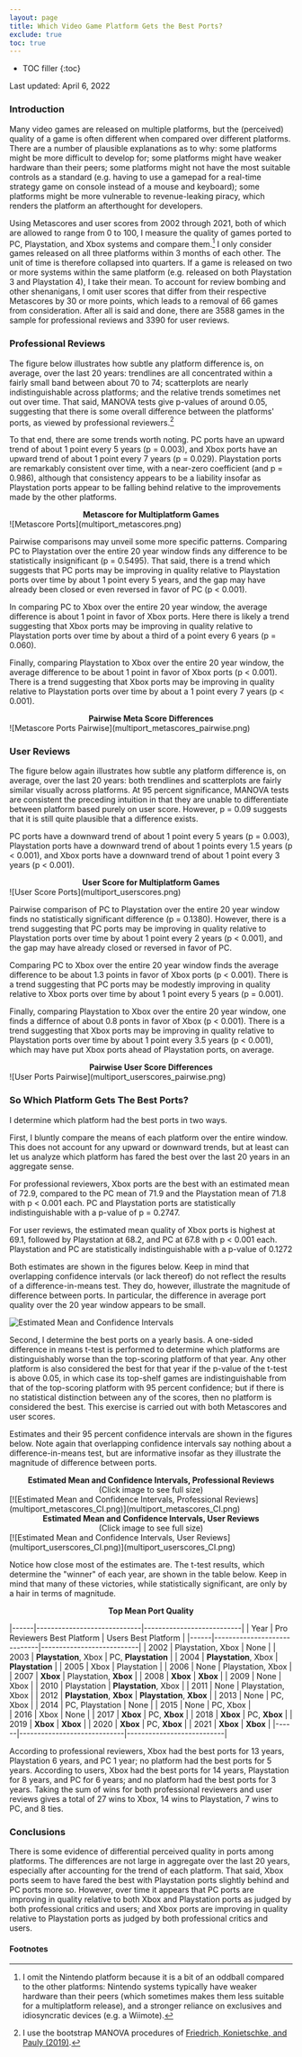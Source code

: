 ```yaml
---
layout: page
title: Which Video Game Platform Gets the Best Ports?
exclude: true
toc: true
---
```


* TOC filler
{:toc}

Last updated: April 6, 2022

### Introduction ###
Many video games are released on multiple platforms, but the (perceived) quality of a game is often different when compared over different platforms. There are a number of plausible explanations as to why: some platforms might be more difficult to develop for; some platforms might have weaker hardware than their peers; some platforms might not have the most suitable controls as a standard (e.g. having to use a gamepad for a real-time strategy game on console instead of a mouse and keyboard); some platforms might be more vulnerable to revenue-leaking piracy, which renders the platform an afterthought for developers.

Using Metascores and user scores from 2002 through 2021, both of which are allowed to range from 0 to 100, I measure the quality of games ported to PC, Playstation, and Xbox systems and compare them.[^1] I only consider games released on all three platforms within 3 months of each other. The unit of time is therefore collapsed into quarters. If a game is released on two or more systems within the same platform (e.g. released on both Playstation 3 and Playstation 4), I take their mean. To account for review bombing and other shenanigans, I omit user scores that differ from their respective Metascores by 30 or more points, which leads to a removal of 66 games from consideration. After all is said and done, there are 3588 games in the sample for professional reviews and 3390 for user reviews.

[^1]: I omit the Nintendo platform because it is a bit of an oddball compared to the other platforms: Nintendo systems typically have weaker hardware than their peers (which sometimes makes them less suitable for a multiplatform release), and a stronger reliance on exclusives and idiosyncratic devices (e.g. a Wiimote).


### Professional Reviews ###
The figure below illustrates how subtle any platform difference is, on average, over the last 20 years: trendlines are all concentrated within a fairly small band between about 70 to 74; scatterplots are nearly indistinguishable across platforms; and the relative trends sometimes net out over time. That said, MANOVA tests give p-values of around 0.05, suggesting that there is some overall difference between the platforms' ports, as viewed by professional reviewers.[^2]

To that end, there are some trends worth noting. PC ports have an upward trend of about 1 point every 5 years (p = 0.003), and Xbox ports have an upward trend of about 1 point every 7 years (p = 0.029). Playstation ports are remarkably consistent over time, with a near-zero coefficient (and p = 0.986), although that consistency appears to be a liability insofar as Playstation ports appear to be falling behind relative to the improvements made by the other platforms.

<center>
 <b> Metascore for Multiplatform Games </b>
</center>
![Metascore Ports](multiport_metascores.png)

Pairwise comparisons may unveil some more specific patterns. Comparing PC to Playstation over the entire 20 year window finds any difference to be statistically insignificant (p = 0.5495). That said, there is a trend which suggests that PC ports may be improving in quality relative to Playstation ports over time by about 1 point every 5 years, and the gap may have already been closed or even reversed in favor of PC (p < 0.001).

In comparing PC to Xbox over the entire 20 year window, the average difference is about 1 point in favor of Xbox ports. Here there is likely a trend suggesting that Xbox ports may be improving in quality relative to Playstation ports over time by about a third of a point every 6 years (p = 0.060).

Finally, comparing Playstation to Xbox over the entire 20 year window,  the average difference to be about 1 point in favor of Xbox ports (p < 0.001). There is a trend suggesting that Xbox ports may be improving in quality relative to Playstation ports over time by about a 1 point every 7 years (p < 0.001).

<center>
 <b> Pairwise Meta Score Differences </b>
</center>
![Metascore Ports Pairwise](multiport_metascores_pairwise.png)

[^2]: I use the bootstrap MANOVA procedures of [Friedrich, Konietschke, and Pauly (2019)](https://journal.r-project.org/archive/2019/RJ-2019-051/RJ-2019-051.pdf).


### User Reviews ###
The figure below again illustrates how subtle any platform difference is, on average, over the last 20 years: both trendlines and scatterplots are fairly similar visually across platforms. At 95 percent significance, MANOVA tests are consistent the preceding intuition in that they are unable to differentiate between platform based purely on user score. However, p = 0.09 suggests that it is still quite plausible that a difference exists.

 PC ports have a downward trend of about 1 point every 5 years (p = 0.003), Playstation ports have a downward trend of about 1 points every 1.5 years (p < 0.001), and Xbox ports have a downward trend of about 1 point every 3 years (p < 0.001).

<center>
 <b> User Score for Multiplatform Games </b>
</center>
![User Score Ports](multiport_userscores.png)

Pairwise comparison of PC to Playstation over the entire 20 year window finds no statistically significant difference (p = 0.1380). However, there is a trend suggesting that PC ports may be improving in quality relative to Playstation ports over time by about 1 point every 2 years (p < 0.001), and the gap may have already closed or reversed in favor of PC.

Comparing PC to Xbox over the entire 20 year window finds the average difference to be about 1.3 points in favor of Xbox ports (p < 0.001). There is a trend suggesting that PC ports may be modestly improving in quality relative to Xbox ports over time by about 1 point every 5 years (p = 0.001).

Finally, comparing Playstation to Xbox over the entire 20 year window, one finds a differnce of about 0.8 ponts in favor of Xbox (p < 0.001). There is a trend suggesting that Xbox ports may be improving in quality relative to Playstation ports over time by about 1 point every 3.5 years (p < 0.001), which may have put Xbox ports ahead of Playstation ports, on average.

<center>
 <b> Pairwise User Score Differences </b>
</center>
![User Ports Pairwise](multiport_userscores_pairwise.png)

[^7]: p = 0.001 for PC, p < 0.001 for PS, and p < 0.001 for Xbox
[^8]: I again use the bootstrap MANOVA procedures of Friedrich, Konietschke, and Pauly (2019) and find p-values of 0.220, 0.546, 0.545, respectively, with 100000 bootstrap iterations.
[^9]: p < 0.001 and p < 0.001, respectively
[^10]: p < 0.001 and p = 0.009, respectively
[^11]: p < 0.066 and p < 0.000, respectively


### So Which Platform Gets The Best Ports? ###
I determine which platform had the best ports in two ways.

First, I bluntly compare the means of each platform over the entire window. This does not account for any upward or downward trends, but at least can let us analyze which platform has fared the best over the last 20 years in an aggregate sense.

For professional reviewers, Xbox ports are the best with an estimated mean of 72.9, compared to the PC mean of 71.9 and the Playstation mean of 71.8 with p < 0.001 each. PC and Playstation ports are statistically indistinguishable with a p-value of p = 0.2747.

For user reviews, the estimated mean quality of Xbox ports is highest at 69.1, followed by Playstation at 68.2, and PC at 67.8 with p < 0.001 each. Playstation and PC are statistically indistinguishable with a p-value of 0.1272

Both estimates are shown in the figures below. Keep in mind that overlapping confidence intervals (or lack thereof) do not reflect the results of a difference-in-means test. They do, however, illustrate the magnitude of difference between ports. In particular, the difference in average port quality over the 20 year window appears to be small.

![Estimated Mean and Confidence Intervals](multiport_userscores_allyears.png)

Second, I determine the best ports on a yearly basis. A one-sided difference in means t-test is performed to determine which platforms are distinguishably worse than the top-scoring platform of that year. Any other platform is also considered the best for that year if the p-value of the t-test is above 0.05, in which case its top-shelf games are indistinguishable from that of the top-scoring platform with 95 percent confidence; but if there is no statistical distinction between any of the scores, then no platform is considered the best. This exercise is carried out with both Metascores and user scores.

Estimates and their 95 percent confidence intervals are shown in the figures below. Note again that overlapping confidence intervals say nothing about a difference-in-means test, but are informative insofar as they illustrate the magnitude of difference between ports.

<center>
 <b> Estimated Mean and Confidence Intervals, Professional Reviews </b>
 <br>
 (Click image to see full size)
</center>
[![Estimated Mean and Confidence Intervals, Professional Reviews](multiport_metascores_CI.png)](multiport_metascores_CI.png)

<center>
 <b> Estimated Mean and Confidence Intervals, User Reviews </b>
 <br>
 (Click image to see full size)
</center>
[![Estimated Mean and Confidence Intervals, User Reviews](multiport_userscores_CI.png)](multiport_userscores_CI.png)

Notice how close most of the estimates are. The t-test results, which determine the "winner" of each year, are shown in the table below. Keep in mind that many of these victories, while statistically significant, are only by a hair in terms of magnitude.

<center><b> Top Mean Port Quality </b></center>

|------|-----------------------------|---------------------------|
| Year | Pro Reviewers Best Platform | Users Best Platform       |
|------|-----------------------------|---------------------------|
| 2002 | Playstation, Xbox           | None                      |
| 2003 | **Playstation**, Xbox       | PC, **Playstation**       |
| 2004 | **Playstation**, Xbox       | **Playstation**           |
| 2005 | Xbox                        | Playstation               |
| 2006 | None                        | Playstation, Xbox         |
| 2007 | **Xbox**                    | Playstation, **Xbox**     |
| 2008 | **Xbox**                    | **Xbox**                  |
| 2009 | None                        | Xbox                      |
| 2010 | Playstation                 | **Playstation**, Xbox     |
| 2011 | None                        | Playstation, Xbox         |
| 2012 | **Playstation**, **Xbox**   | **Playstation**, **Xbox** |
| 2013 | None                        | PC, Xbox                  |
| 2014 | PC, Playstation             | None                      |
| 2015 | None                        | PC, Xbox                  |  
| 2016 | Xbox                        | None                      |
| 2017 | **Xbox**                    | PC, **Xbox**              |
| 2018 | **Xbox**                    | PC, **Xbox**              |
| 2019 | **Xbox**                    | **Xbox**                  |
| 2020 | **Xbox**                    | PC, **Xbox**              |
| 2021 | **Xbox**                    | **Xbox**                  |
|------|-----------------------------|---------------------------|

According to professional reviewers, Xbox had the best ports for 13 years, Playstation 6 years, and PC 1 year; no platform had the best ports for 5 years. According to users, Xbox had the best ports for 14 years, Playstation for 8 years, and PC for 6 years; and no platform had the best ports for 3 years. Taking the sum of wins for both professional reviewers and user reviews gives a total of 27 wins to Xbox, 14 wins to Playstation, 7 wins to PC, and 8 ties.


### Conclusions ###
There is some evidence of differential perceived quality in ports among platforms. The differences are not large in aggregate over the last 20 years, especially after accounting for the trend of each platform. That said, Xbox ports seem to have fared the best with Playstation ports slightly behind and PC ports more so. However, over time it appears that PC ports are improving in quality relative to both Xbox and Playstation ports as judged by both professional critics and users; and Xbox ports are improving in quality relative to Playstation ports as judged by both professional critics and users.


<h4 class="no_toc">Footnotes</h4>
